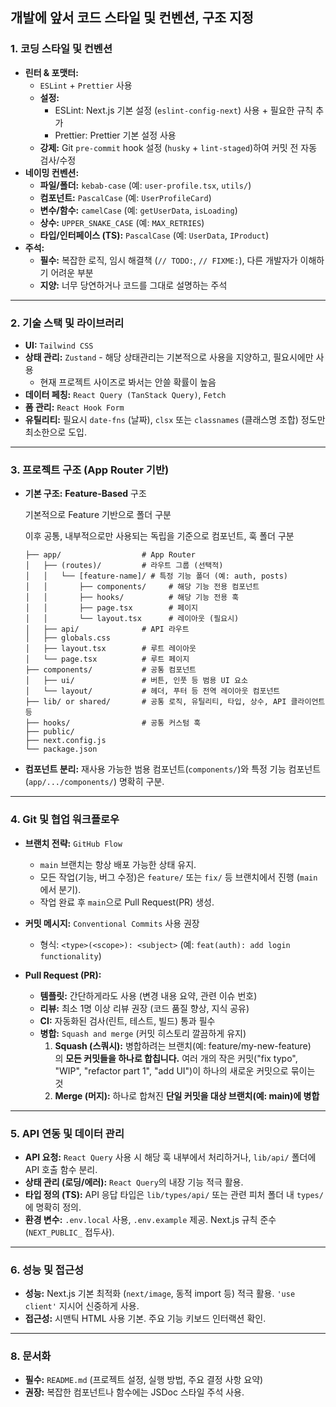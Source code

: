 ## 개발에 앞서 코드 스타일 및 컨벤션, 구조 지정

### 1. 코딩 스타일 및 컨벤션

- **린터 & 포맷터:**
    - `ESLint` + `Prettier` 사용
    - **설정:**
        - ESLint: Next.js 기본 설정 (`eslint-config-next`) 사용 + 필요한 규칙 추가
        - Prettier: Prettier 기본 설정 사용
    - **강제:** Git `pre-commit` hook 설정 (`husky` + `lint-staged`)하여 커밋 전 자동 검사/수정
- **네이밍 컨벤션:**
    - **파일/폴더:** `kebab-case` (예: `user-profile.tsx`, `utils/`)
    - **컴포넌트:** `PascalCase` (예: `UserProfileCard`)
    - **변수/함수:** `camelCase` (예: `getUserData`, `isLoading`)
    - **상수:** `UPPER_SNAKE_CASE` (예: `MAX_RETRIES`)
    - **타입/인터페이스 (TS):** `PascalCase` (예: `UserData`, `IProduct`)
- **주석:**
    - **필수:** 복잡한 로직, 임시 해결책 (`// TODO:`, `// FIXME:`), 다른 개발자가 이해하기 어려운 부분
    - **지양:** 너무 당연하거나 코드를 그대로 설명하는 주석

---

### 2. 기술 스택 및 라이브러리

- **UI:** `Tailwind CSS`
- **상태 관리:** `Zustand` - 해당 상태관리는 기본적으로 사용을 지양하고, 필요시에만 사용
    - 현재 프로젝트 사이즈로 봐서는 안쓸 확률이 높음
- **데이터 페칭:** `React Query (TanStack Query)`, `Fetch`
- **폼 관리:** `React Hook Form`
- **유틸리티:** 필요시 `date-fns` (날짜), `clsx` 또는 `classnames` (클래스명 조합) 정도만 최소한으로 도입.

---

### 3. 프로젝트 구조 (App Router 기반)

- **기본 구조:** **Feature-Based** 구조
    
    기본적으로 Feature 기반으로 폴더 구분
    
    이후 공통, 내부적으로만 사용되는 독립을 기준으로 컴포넌트, 훅 폴더 구분
    
    ```
    ├── app/                  # App Router
    │   ├── (routes)/         # 라우트 그룹 (선택적)
    │   │   └── [feature-name]/ # 특정 기능 폴더 (예: auth, posts)
    │   │       ├── components/     # 해당 기능 전용 컴포넌트
    │   │       ├── hooks/          # 해당 기능 전용 훅
    │   │       ├── page.tsx        # 페이지
    │   │       └── layout.tsx      # 레이아웃 (필요시)
    │   ├── api/              # API 라우트
    │   ├── globals.css
    │   ├── layout.tsx        # 루트 레이아웃
    │   └── page.tsx          # 루트 페이지
    ├── components/           # 공통 컴포넌트
    │   ├── ui/               # 버튼, 인풋 등 범용 UI 요소
    │   └── layout/           # 헤더, 푸터 등 전역 레이아웃 컴포넌트
    ├── lib/ or shared/       # 공통 로직, 유틸리티, 타입, 상수, API 클라이언트 등
    ├── hooks/                # 공통 커스텀 훅
    ├── public/
    ├── next.config.js
    └── package.json
    
    ```
    
- **컴포넌트 분리:** 재사용 가능한 범용 컴포넌트(`components/`)와 특정 기능 컴포넌트(`app/.../components/`) 명확히 구분.

---

### 4. Git 및 협업 워크플로우

- **브랜치 전략:** `GitHub Flow`
    - `main` 브랜치는 항상 배포 가능한 상태 유지.
    - 모든 작업(기능, 버그 수정)은 `feature/` 또는 `fix/` 등 브랜치에서 진행 (`main`에서 분기).
    - 작업 완료 후 `main`으로 Pull Request(PR) 생성.

- **커밋 메시지:** `Conventional Commits` 사용 권장
    - 형식: `<type>(<scope>): <subject>` (예: `feat(auth): add login functionality`)

- **Pull Request (PR):**
    - **템플릿:** 간단하게라도 사용 (변경 내용 요약, 관련 이슈 번호)
    - **리뷰:** 최소 1명 이상 리뷰 권장 (코드 품질 향상, 지식 공유)
    - **CI:** 자동화된 검사(린트, 테스트, 빌드) 통과 필수
    - **병합:** `Squash and merge` (커밋 히스토리 깔끔하게 유지)
        1. **Squash (스쿼시):** 병합하려는 브랜치(예: feature/my-new-feature)의 **모든 커밋들을 하나로 합칩니다.** 여러 개의 작은 커밋("fix typo", "WIP", "refactor part 1", "add UI")이 하나의 새로운 커밋으로 묶이는 것
        2. **Merge (머지):** 하나로 합쳐진 **단일 커밋을 대상 브랜치(예: main)에 병합**

---

### 5. API 연동 및 데이터 관리

- **API 요청:** `React Query` 사용 시 해당 훅 내부에서 처리하거나, `lib/api/` 폴더에 API 호출 함수 분리.
- **상태 관리 (로딩/에러):** `React Query`의 내장 기능 적극 활용.
- **타입 정의 (TS):** API 응답 타입은 `lib/types/api/` 또는 관련 피처 폴더 내 `types/`에 명확히 정의.
- **환경 변수:** `.env.local` 사용, `.env.example` 제공. Next.js 규칙 준수 (`NEXT_PUBLIC_` 접두사).

---

### 6. 성능 및 접근성

- **성능:** Next.js 기본 최적화 (`next/image`, 동적 import 등) 적극 활용. `'use client'` 지시어 신중하게 사용.
- **접근성:** 시맨틱 HTML 사용 기본. 주요 기능 키보드 인터랙션 확인.

---

### 8. 문서화

- **필수:** `README.md` (프로젝트 설정, 실행 방법, 주요 결정 사항 요약)
- **권장:** 복잡한 컴포넌트나 함수에는 JSDoc 스타일 주석 사용.
